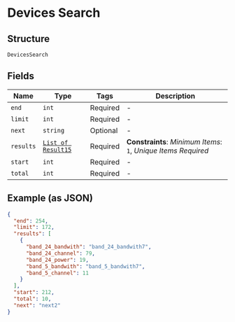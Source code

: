 
# Devices Search

## Structure

`DevicesSearch`

## Fields

| Name | Type | Tags | Description |
|  --- | --- | --- | --- |
| `end` | `int` | Required | - |
| `limit` | `int` | Required | - |
| `next` | `string` | Optional | - |
| `results` | [`List of Result15`](../../doc/models/result-15.md) | Required | **Constraints**: *Minimum Items*: `1`, *Unique Items Required* |
| `start` | `int` | Required | - |
| `total` | `int` | Required | - |

## Example (as JSON)

```json
{
  "end": 254,
  "limit": 172,
  "results": [
    {
      "band_24_bandwith": "band_24_bandwith7",
      "band_24_channel": 79,
      "band_24_power": 19,
      "band_5_bandwith": "band_5_bandwith7",
      "band_5_channel": 11
    }
  ],
  "start": 212,
  "total": 10,
  "next": "next2"
}
```

